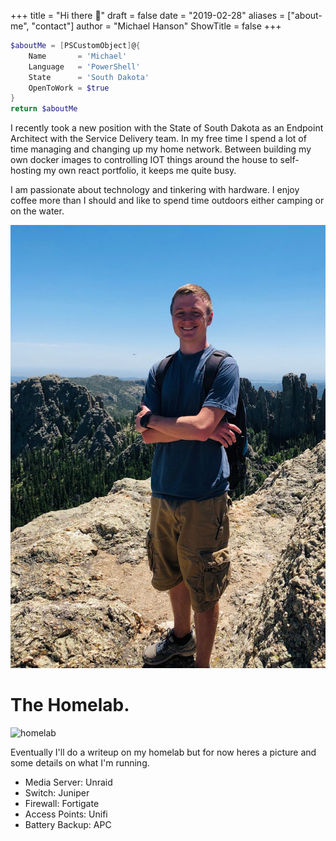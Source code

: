 +++
title = "Hi there 👋"
draft = false
date = "2019-02-28"
aliases = ["about-me", "contact"]
author = "Michael Hanson"
ShowTitle = false
+++

```powershell
$aboutMe = [PSCustomObject]@{
    Name       = 'Michael'
    Language   = 'PowerShell'
    State      = 'South Dakota'
    OpenToWork = $true
}
return $aboutMe
```

I recently took a new position with the State of South Dakota as an Endpoint Architect with the Service Delivery team. In my free time I spend a lot of time managing and changing up my home network. Between building my own docker images to controlling IOT things around the house to self-hosting my own react portfolio, it keeps me quite busy.

I am passionate about technology and tinkering with hardware. I enjoy coffee more than I should and like to spend time outdoors either camping or on the water.

![hiking](../../static/images/hiking.png)

# The Homelab.

![homelab](homelab.png)

Eventually I'll do a writeup on my homelab but for now heres a picture and some details on what I'm running.

- Media Server: Unraid
- Switch: Juniper
- Firewall: Fortigate
- Access Points: Unifi
- Battery Backup: APC
